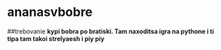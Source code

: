 # ananasvbobre

##trebovanie
**kypi bobra po bratiski. Tam naxoditsa igra na pythone i ti tipa tam takoi strelyaesh i piy piy**
